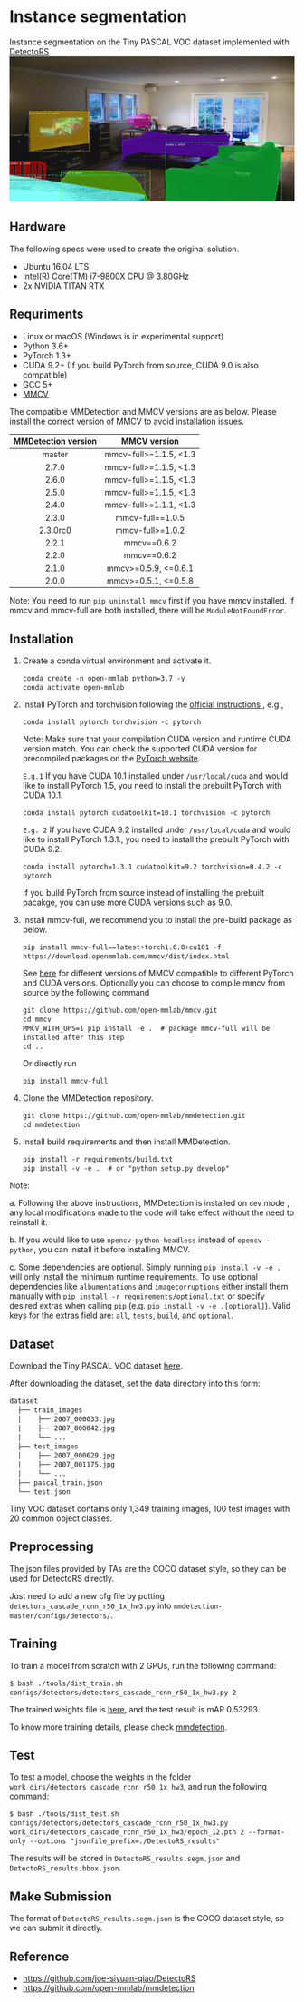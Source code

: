 # Instance segmentation
Instance segmentation on the Tiny PASCAL VOC dataset implemented with [DetectoRS](https://arxiv.org/pdf/2006.02334.pdf).
![alt text](https://github.com/danny91708/Selected-Topics-in-Visual-Recognition-using-Deep-Learning/blob/main/HW3/instanceSegmentation.png?raw=true)


## Hardware
The following specs were used to create the original solution.
- Ubuntu 16.04 LTS
- Intel(R) Core(TM) i7-9800X CPU @ 3.80GHz
- 2x NVIDIA TITAN RTX


## Requriments
- Linux or macOS (Windows is in experimental support)
- Python 3.6+
- PyTorch 1.3+
- CUDA 9.2+ (If you build PyTorch from source, CUDA 9.0 is also compatible)
- GCC 5+
- [MMCV](https://mmcv.readthedocs.io/en/latest/#installation)

The compatible MMDetection and MMCV versions are as below. Please install the correct version of MMCV to avoid installation issues.

| MMDetection version |    MMCV version     |
|:-------------------:|:-------------------:|
| master              | mmcv-full>=1.1.5, <1.3|
| 2.7.0               | mmcv-full>=1.1.5, <1.3|
| 2.6.0               | mmcv-full>=1.1.5, <1.3|
| 2.5.0               | mmcv-full>=1.1.5, <1.3|
| 2.4.0               | mmcv-full>=1.1.1, <1.3|
| 2.3.0               | mmcv-full==1.0.5|
| 2.3.0rc0            | mmcv-full>=1.0.2    |
| 2.2.1               | mmcv==0.6.2         |
| 2.2.0               | mmcv==0.6.2         |
| 2.1.0               | mmcv>=0.5.9, <=0.6.1|
| 2.0.0               | mmcv>=0.5.1, <=0.5.8|

Note: You need to run `pip uninstall mmcv` first if you have mmcv installed.
If mmcv and mmcv-full are both installed, there will be `ModuleNotFoundError`.


## Installation

1. Create a conda virtual environment and activate it.

    ```shell
    conda create -n open-mmlab python=3.7 -y
    conda activate open-mmlab
    ```

2. Install PyTorch and torchvision following the [official instructions
](https://pytorch.org/), e.g.,

    ```shell
    conda install pytorch torchvision -c pytorch
    ```

    Note: Make sure that your compilation CUDA version and runtime CUDA version match.
    You can check the supported CUDA version for precompiled packages on the [PyTorch website](https://pytorch.org/).

    `E.g.1` If you have CUDA 10.1 installed under `/usr/local/cuda` and would like to install
    PyTorch 1.5, you need to install the prebuilt PyTorch with CUDA 10.1.

    ```shell
    conda install pytorch cudatoolkit=10.1 torchvision -c pytorch
    ```

    `E.g. 2` If you have CUDA 9.2 installed under `/usr/local/cuda` and would like to install
    PyTorch 1.3.1., you need to install the prebuilt PyTorch with CUDA 9.2.

    ```shell
    conda install pytorch=1.3.1 cudatoolkit=9.2 torchvision=0.4.2 -c pytorch
    ```

    If you build PyTorch from source instead of installing the prebuilt pacakge,
    you can use more CUDA versions such as 9.0.

3. Install mmcv-full, we recommend you to install the pre-build package as below.

    ```shell
    pip install mmcv-full==latest+torch1.6.0+cu101 -f https://download.openmmlab.com/mmcv/dist/index.html
    ```

    See [here](https://github.com/open-mmlab/mmcv#install-with-pip) for different versions of MMCV compatible to different PyTorch and CUDA versions.
    Optionally you can choose to compile mmcv from source by the following command

    ```shell
    git clone https://github.com/open-mmlab/mmcv.git
    cd mmcv
    MMCV_WITH_OPS=1 pip install -e .  # package mmcv-full will be installed after this step
    cd ..
    ```

    Or directly run

    ```shell
    pip install mmcv-full
    ```

4. Clone the MMDetection repository.

    ```shell
    git clone https://github.com/open-mmlab/mmdetection.git
    cd mmdetection
    ```

5. Install build requirements and then install MMDetection.

    ```shell
    pip install -r requirements/build.txt
    pip install -v -e .  # or "python setup.py develop"
    ```

Note:

a. Following the above instructions, MMDetection is installed on `dev` mode
, any local modifications made to the code will take effect without the need to reinstall it.

b. If you would like to use `opencv-python-headless` instead of `opencv
-python`,
you can install it before installing MMCV.

c. Some dependencies are optional. Simply running `pip install -v -e .` will
 only install the minimum runtime requirements. To use optional dependencies like `albumentations` and `imagecorruptions` either install them manually with `pip install -r requirements/optional.txt` or specify desired extras when calling `pip` (e.g. `pip install -v -e .[optional]`). Valid keys for the extras field are: `all`, `tests`, `build`, and `optional`.


## Dataset
Download the Tiny PASCAL VOC dataset [here](https://drive.google.com/drive/folders/1fGg03EdBAxjFumGHHNhMrz2sMLLH04FK).

After downloading the dataset, set the data directory into this form:
```
dataset
  ├── train_images
  |    ├── 2007_000033.jpg
  |    ├── 2007_000042.jpg
  |    └── ...
  ├── test_images
  |    ├── 2007_000629.jpg
  |    ├── 2007_001175.jpg
  |    └── ...
  ├── pascal_train.json
  └── test.json
```
Tiny VOC dataset contains only 1,349 training images, 100 test images with 20 common object classes.


## Preprocessing
The json files provided by TAs are the COCO dataset style, so they can be used for DetectoRS directly.

Just need to add a new cfg file by putting `detectors_cascade_rcnn_r50_1x_hw3.py` into `mmdetection-master/configs/detectors/`.


## Training
To train a model from scratch with 2 GPUs, run the following command:
```
$ bash ./tools/dist_train.sh configs/detectors/detectors_cascade_rcnn_r50_1x_hw3.py 2
```

The trained weights file is [here](https://drive.google.com/file/d/1CJJg_1K8t7JintHLLXq9mTEurPFC0Dbt/view?usp=sharing), and the test result is mAP 0.53293.

To know more training details, please check [mmdetection](https://github.com/open-mmlab/mmdetection/blob/master/docs/2_new_data_model.md).

## Test
To test a model, choose the weights in the folder `work_dirs/detectors_cascade_rcnn_r50_1x_hw3`, and run the following command:
```
$ bash ./tools/dist_test.sh configs/detectors/detectors_cascade_rcnn_r50_1x_hw3.py work_dirs/detectors_cascade_rcnn_r50_1x_hw3/epoch_12.pth 2 --format-only --options "jsonfile_prefix=./DetectoRS_results"
```

The results will be stored in `DetectoRS_results.segm.json` and `DetectoRS_results.bbox.json`.

## Make Submission
The format of `DetectoRS_results.segm.json` is the COCO dataset style, so we can submit it directly.


## Reference
- https://github.com/joe-siyuan-qiao/DetectoRS
- https://github.com/open-mmlab/mmdetection

